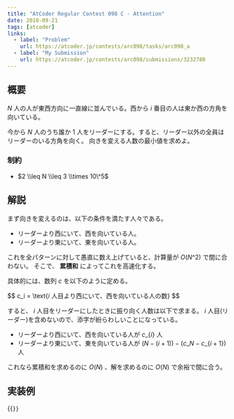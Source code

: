 ```yaml
---
title: "AtCoder Regular Contest 098 C - Attention"
date: 2018-09-21
tags: [atcoder]
links:
  - label: "Problem"
    url: https://atcoder.jp/contests/arc098/tasks/arc098_a
  - label: "My Submission"
    url: https://atcoder.jp/contests/arc098/submissions/3232780
---
```


## 概要

$N$ 人の人が東西方向に一直線に並んでいる。西から $i$ 番目の人は東か西の方角を向いている。

今から $N$ 人のうち誰か 1 人をリーダーにする。すると、リーダー以外の全員はリーダーのいる方角を向く。
向きを変える人数の最小値を求めよ。

### 制約

- $2 \\leq N \\leq 3 \\times 10\^5$

## 解説

まず向きを変えるのは、以下の条件を満たす人々である。

- リーダーより西にいて、西を向いている人。
- リーダーより東にいて、東を向いている人。

これを全パターンに対して愚直に数え上げていると、計算量が $O(N\^2)$ で間に合わない。
そこで、 **累積和** によってこれを高速化する。

具体的には、数列 $c$ を以下のように定める。

$$
c\_i = \\text\{$i$ 人目より西にいて、西を向いている人の数\}
$$

すると、 $i$ 人目をリーダーにしたときに振り向く人数は以下で求まる。
$i$ 人目(リーダー)を含めないので、添字が紛らわしいことになっている。

- リーダーより西にいて、西を向いている人が $c\_\{i\}$ 人
- リーダーより東にいて、東を向いている人が $(N - (i + 1)) - (c\_N - c\_\{i + 1\})$ 人

これなら累積和を求めるのに $O(N)$ 、解を求めるのに $O(N)$ で余裕で間に合う。

## 実装例

{{<code file="0.cpp" language="cpp">}}
